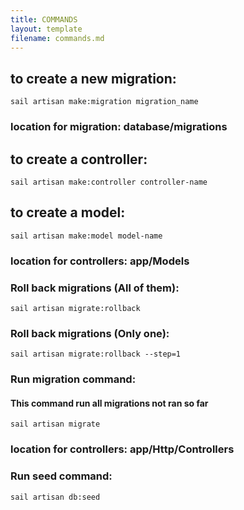 ```yaml
---
title: COMMANDS
layout: template
filename: commands.md
---
```


## to create a new migration:

```
sail artisan make:migration migration_name
```

### location for migration: database/migrations

## to create a controller:

```
sail artisan make:controller controller-name
```

## to create a model:

```
sail artisan make:model model-name
```
### location for controllers: app/Models

### Roll back migrations (All of them):
```
sail artisan migrate:rollback
```
### Roll back migrations (Only one):
```
sail artisan migrate:rollback --step=1
```

### Run migration command:
#### This command run all migrations not ran so far
```
sail artisan migrate
```

### location for controllers: app/Http/Controllers


### Run seed command:
```
sail artisan db:seed
```
